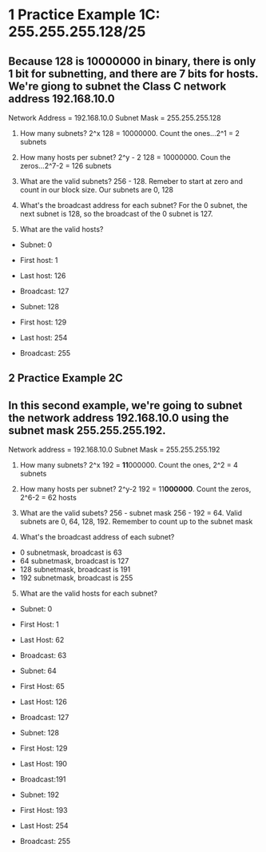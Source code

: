 # 1 Practice Example 1C: 255.255.255.128/25
## Because 128 is 10000000 in binary, there is only 1 bit for subnetting, and there are 7 bits for hosts. We're giong to subnet the Class C network address 192.168.10.0

Network Address = 192.168.10.0
Subnet Mask     = 255.255.255.128

1. How many subnets? 2^x
128 = 10000000. Count the ones...2^1 = 2 subnets

2. How many hosts per subnet? 2^y - 2
128 = 10000000. Coun the zeros...2^7-2 = 126 subnets

3. What are the valid subnets? 256 - 128. Remeber to start at zero and count in our block size.
Our subnets are 0, 128

4. What's the broadcast address for each subnet?
For the 0 subnet, the next subnet is 128, so the broadcast of the 0 subnet is 127.

5. What are the valid hosts?
* Subnet: 0
* First host: 1
* Last host: 126
* Broadcast: 127

* Subnet: 128
* First host: 129
* Last host: 254
* Broadcast: 255


## 2 Practice Example 2C
## In this second example, we're going to subnet the network address 192.168.10.0 using the subnet mask 255.255.255.192.

Network address = 192.168.10.0
Subnet Mask = 255.255.255.192

1. How many subnets? 2^x
192 = **11**000000. Count the ones, 2^2 = 4 subnets

2. How many hosts per subnet? 2^y-2
192 = 11**000000**. Count the zeros, 2^6-2 = 62 hosts

3. What are the valid subets? 256 - subnet mask
256 - 192 = 64. Valid subnets are 0, 64, 128, 192. Remember to count up to the subnet mask

4. What's the broadcast address of each subnet?
* 0 subnetmask, broadcast is 63
* 64 subnetmask, broadcast is 127
* 128 subnetmask, broadcast is 191
* 192 subnetmask, broadcast is 255

5. What are the valid hosts for each subnet?
* Subnet: 0
* First Host: 1
* Last Host: 62
* Broadcast: 63

* Subnet: 64
* First Host: 65
* Last Host: 126
* Broadcast: 127

* Subnet: 128
* First Host: 129
* Last Host: 190
* Broadcast:191

* Subnet: 192
* First Host: 193
* Last Host: 254
* Broadcast: 255

